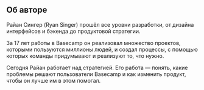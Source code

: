 ## <a name="h46"></a> Об авторе

Райан Сингер (Ryan Singer) прошёл все уровни разработки, от дизайна интерфейсов и бэкенда до продуктовой стратегии.

За 17 лет работы в Basecamp он реализовал множество проектов, которыми пользуются миллионы людей, и создал процессы, с помощью которых команды придумывают и реализуют то, что нужно.

Сегодня Райан работает над стратегией. Его работа — понять, какие проблемы решают пользователи Basecamp и как изменить продукт, чтобы он лучше им в этом помогал.